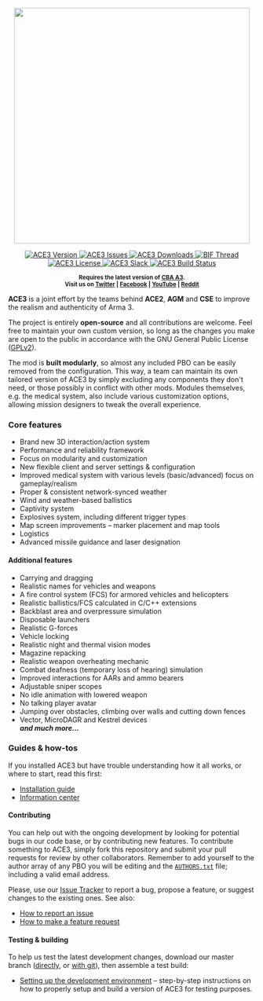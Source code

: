 <p align="center">
    <img src="https://github.com/acemod/ACE3/raw/master/extras/assets/logo/black/ACE3-Logo.jpg" width="480">
</p>

<p align="center">
    <a href="https://github.com/acemod/ACE3/releases/latest">
        <img src="https://img.shields.io/badge/Version-5.4.3-blue.svg?style=flat-square" alt="ACE3 Version">
    </a>
    <a href="https://github.com/acemod/ACE3/issues">
        <img src="https://img.shields.io/github/issues-raw/acemod/ACE3.svg?style=flat-square&label=Issues" alt="ACE3 Issues">
    </a>
    <a href="https://github.com/acemod/ACE3/releases">
        <img src="https://img.shields.io/github/downloads/acemod/ACE3/total.svg?style=flat-square&label=Downloads" alt="ACE3 Downloads">
    </a>
    <a href="https://forums.bistudio.com/topic/181341-ace3-a-collaborative-merger-between-agm-cse-and-ace/?p=2859670">
        <img src="https://img.shields.io/badge/BIF-Thread-lightgrey.svg?style=flat-square" alt="BIF Thread">
    </a>
    <a href="https://github.com/acemod/ACE3/blob/master/LICENSE">
        <img src="https://img.shields.io/badge/License-GPLv2-red.svg?style=flat-square" alt="ACE3 License">
    </a>
    <a href="http://slackin.ace3mod.com/">
        <img src="http://slackin.ace3mod.com/badge.svg?style=flat-square&label=Slack" alt="ACE3 Slack">
    </a>
    <a href="https://travis-ci.org/acemod/ACE3">
        <img src="https://img.shields.io/travis/acemod/ACE3.svg?style=flat-square&label=Build" alt="ACE3 Build Status">
    </a>
</p>

<p align="center">
    <sup><strong>Requires the latest version of <a href="https://github.com/CBATeam/CBA_A3/releases">CBA A3</a>.<br/>
    Visit us on <a href="https://twitter.com/ACE3Mod">Twitter</a> | <a href="https://www.facebook.com/ACE3Mod">Facebook</a> | <a href="https://www.youtube.com/c/ACE3Mod">YouTube</a> | <a href="http://www.reddit.com/r/arma/search?q=ACE&restrict_sr=on&sort=new&t=all">Reddit</a></strong></sup>
</p>

**ACE3** is a joint effort by the teams behind **ACE2**, **AGM** and **CSE** to improve the realism and authenticity of Arma 3.

The project is entirely **open-source** and all contributions are welcome. Feel free to maintain your own custom version, so long as the changes you make are open to the public in accordance with the GNU General Public License ([GPLv2](https://github.com/acemod/ACE3/blob/master/LICENSE)).

The mod is **built modularly**, so almost any included PBO can be easily removed from the configuration. This way, a team can maintain its own tailored version of ACE3 by simply excluding any components they don't need, or those possibly in conflict with other mods. Modules themselves, e.g. the medical system, also include various customization options, allowing mission designers to tweak the overall experience.

### Core features
- Brand new 3D interaction/action system
- Performance and reliability framework
- Focus on modularity and customization
- New flexible client and server settings & configuration
- Improved medical system with various levels (basic/advanced) focus on gameplay/realism
- Proper & consistent network-synced weather
- Wind and weather-based ballistics
- Captivity system
- Explosives system, including different trigger types
- Map screen improvements – marker placement and map tools
- Logistics
- Advanced missile guidance and laser designation

#### Additional features
- Carrying and dragging
- Realistic names for vehicles and weapons
- A fire control system (FCS) for armored vehicles and helicopters
- Realistic ballistics/FCS calculated in C/C++ extensions
- Backblast area and overpressure simulation
- Disposable launchers
- Realistic G-forces
- Vehicle locking
- Realistic night and thermal vision modes
- Magazine repacking
- Realistic weapon overheating mechanic
- Combat deafness (temporary loss of hearing) simulation
- Improved interactions for AARs and ammo bearers
- Adjustable sniper scopes
- No idle animation with lowered weapon
- No talking player avatar
- Jumping over obstacles, climbing over walls and cutting down fences
- Vector, MicroDAGR and Kestrel devices<br>
***and much more...***

### Guides & how-tos
If you installed ACE3 but have trouble understanding how it all works, or where to start, read this first:
- [Installation guide](http://ace3mod.com/wiki/user/installation-guide.html)
- [Information center](http://ace3mod.com/wiki/user/information-center.html)

#### Contributing
You can help out with the ongoing development by looking for potential bugs in our code base, or by contributing new features. To contribute something to ACE3, simply fork this repository and submit your pull requests for review by other collaborators. Remember to add yourself to the author array of any PBO you will be editing and the [`AUTHORS.txt`](https://github.com/acemod/ACE3/blob/master/AUTHORS.txt) file; including a valid email address.

Please, use our [Issue Tracker](https://github.com/acemod/ACE3/issues) to report a bug, propose a feature, or suggest changes to the existing ones. See also:
- [How to report an issue](http://ace3mod.com/wiki/user/how-to-report-an-issue.html)
- [How to make a feature request](http://ace3mod.com/wiki/user/how-to-make-a-feature-request.html)

#### Testing & building
To help us test the latest development changes, download our master branch ([directly](https://github.com/acemod/ACE3/archive/master.zip), or [with git](https://help.github.com/articles/fetching-a-remote/)), then assemble a test build:
- [Setting up the development environment](http://ace3mod.com/wiki/development/setting-up-the-development-environment.html) – step-by-step instructions on how to properly setup and build a version of ACE3 for testing purposes.
